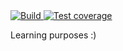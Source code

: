 <a href="https://travis-ci.org/efreitasn/go-logic">
	<img
		alt="Build"
		src="https://img.shields.io/travis/efreitasn/go-logic.svg"
    >
</a>
<a href="https://codecov.io/github/efreitasn/go-logic">
	<img
    alt="Test coverage"
    src="https://img.shields.io/codecov/c/github/efreitasn/go-logic.svg"
  >
</a>

Learning purposes :)

